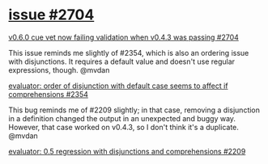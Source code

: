 # [issue #2704](https://github.com/cue-lang/cue/issues/2704)

[v0.6.0 cue vet now failing validation when v0.4.3 was passing #2704](https://github.com/cue-lang/cue/issues/2704)

This issue reminds me slightly of #2354, which is also an ordering issue with disjunctions. It requires a default value and doesn't use regular expressions, though. @mvdan

[evaluator: order of disjunction with default case seems to affect if comprehensions #2354](https://github.com/cue-lang/cue/issues/2354)

This bug reminds me of #2209 slightly; in that case, removing a disjunction in a definition changed the output in an unexpected and buggy way. However, that case worked on v0.4.3, so I don't think it's a duplicate. @mvdan

[evaluator: 0.5 regression with disjunctions and comprehensions #2209](https://github.com/cue-lang/cue/issues/2209)
